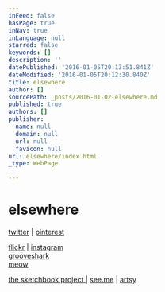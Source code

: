 ```yaml
---
inFeed: false
hasPage: true
inNav: true
inLanguage: null
starred: false
keywords: []
description: ''
datePublished: '2016-01-05T20:13:51.841Z'
dateModified: '2016-01-05T20:12:30.840Z'
title: elsewhere
author: []
sourcePath: _posts/2016-01-02-elsewhere.md
published: true
authors: []
publisher:
  name: null
  domain: null
  url: null
  favicon: null
url: elsewhere/index.html
_type: WebPage

---
```

# elsewhere

[twitter][0] | [pinterest][1]

[flickr][2] | [instagram][3]  
[grooveshark][4]  
[meow][5]

[the sketchbook project ][6] | [see.me][7] | [artsy][8]

[0]: https://twitter.com/#!/kkullmer
[1]: http://pinterest.com/kkullmer/
[2]: http://www.flickr.com/photos/lookalittlecloser/
[3]: http://instagram.com/lookalittlecloser
[4]: http://grooveshark.com/#!/kkullmer/music/playlists
[5]: http://memoirsofasmellycatgirl.blogspot.com/
[6]: http://www.sketchbookproject.com/users/lookalittlecloser
[7]: https://kimkullmer.see.me/
[8]: https://artsy.net/lookalittlecloser